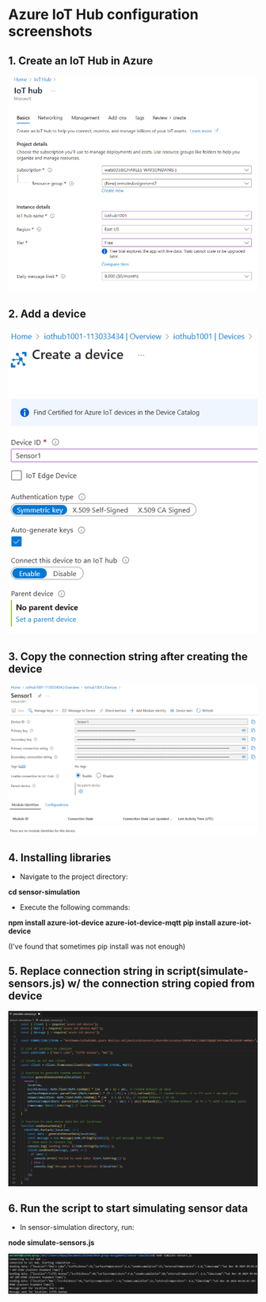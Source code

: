 # Azure IoT Hub configuration screenshots

## 1. Create an IoT Hub in Azure

![IoTHub](./IoTHub.png)

## 2. Add a device

![CreateADevice](./CreateADevice.png)

## 3. Copy the connection string after creating the device

![ConnectionString](./ConnectionString.png)

## 4. Installing libraries

- Navigate to the project directory: 

**cd sensor-simulation**

- Execute the following commands:

**npm install azure-iot-device azure-iot-device-mqtt**
**pip install azure-iot-device**

(I've found that sometimes pip install was not enough)

## 5. Replace connection string in script(simulate-sensors.js) w/ the connection string copied from device

![ReplaceConnectionString](./ReplaceConnectionString.png)

## 6. Run the script to start simulating sensor data

- In sensor-simulation directory, run:

**node simulate-sensors.js**

![SimulateSensorsTest](./SimulateSensorsTest.png)
